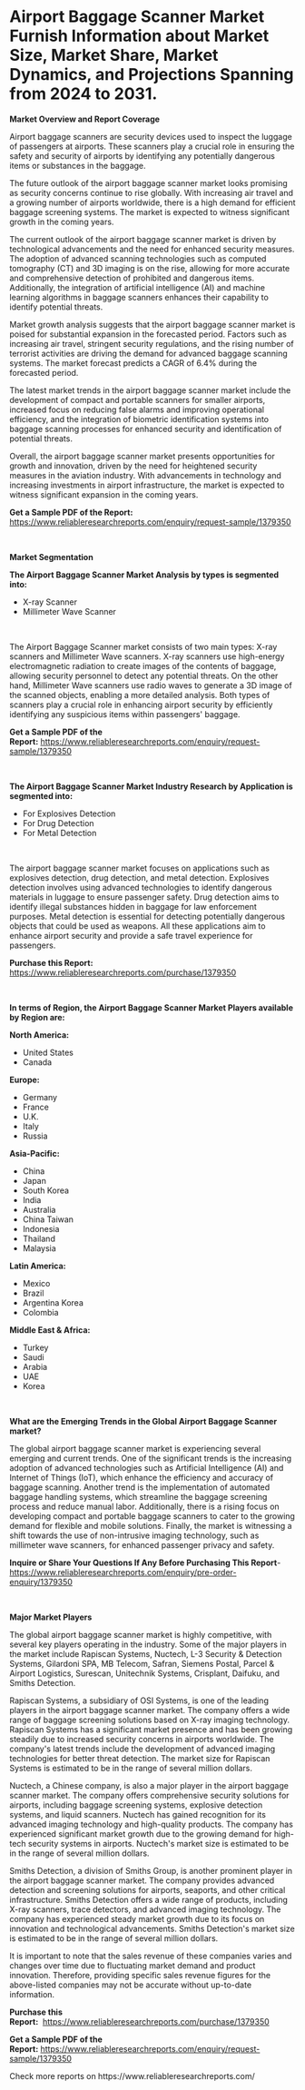 <p><h1>Airport Baggage Scanner Market Furnish Information about Market Size, Market Share, Market Dynamics, and Projections Spanning from 2024 to 2031.</h1></p><p><strong>Market Overview and Report Coverage</strong></p>
<p><p>Airport baggage scanners are security devices used to inspect the luggage of passengers at airports. These scanners play a crucial role in ensuring the safety and security of airports by identifying any potentially dangerous items or substances in the baggage.</p><p>The future outlook of the airport baggage scanner market looks promising as security concerns continue to rise globally. With increasing air travel and a growing number of airports worldwide, there is a high demand for efficient baggage screening systems. The market is expected to witness significant growth in the coming years.</p><p>The current outlook of the airport baggage scanner market is driven by technological advancements and the need for enhanced security measures. The adoption of advanced scanning technologies such as computed tomography (CT) and 3D imaging is on the rise, allowing for more accurate and comprehensive detection of prohibited and dangerous items. Additionally, the integration of artificial intelligence (AI) and machine learning algorithms in baggage scanners enhances their capability to identify potential threats.</p><p>Market growth analysis suggests that the airport baggage scanner market is poised for substantial expansion in the forecasted period. Factors such as increasing air travel, stringent security regulations, and the rising number of terrorist activities are driving the demand for advanced baggage scanning systems. The market forecast predicts a CAGR of 6.4% during the forecasted period.</p><p>The latest market trends in the airport baggage scanner market include the development of compact and portable scanners for smaller airports, increased focus on reducing false alarms and improving operational efficiency, and the integration of biometric identification systems into baggage scanning processes for enhanced security and identification of potential threats.</p><p>Overall, the airport baggage scanner market presents opportunities for growth and innovation, driven by the need for heightened security measures in the aviation industry. With advancements in technology and increasing investments in airport infrastructure, the market is expected to witness significant expansion in the coming years.</p></p>
<p><strong>Get a Sample PDF of the Report:</strong> <a href="https://www.reliableresearchreports.com/enquiry/request-sample/1379350">https://www.reliableresearchreports.com/enquiry/request-sample/1379350</a></p>
<p>&nbsp;</p>
<p><strong>Market Segmentation</strong></p>
<p><strong>The Airport Baggage Scanner Market Analysis by types is segmented into:</strong></p>
<p><ul><li>X-ray Scanner</li><li>Millimeter Wave Scanner</li></ul></p>
<p>&nbsp;</p>
<p><p>The Airport Baggage Scanner market consists of two main types: X-ray scanners and Millimeter Wave scanners. X-ray scanners use high-energy electromagnetic radiation to create images of the contents of baggage, allowing security personnel to detect any potential threats. On the other hand, Millimeter Wave scanners use radio waves to generate a 3D image of the scanned objects, enabling a more detailed analysis. Both types of scanners play a crucial role in enhancing airport security by efficiently identifying any suspicious items within passengers' baggage.</p></p>
<p><strong>Get a Sample PDF of the Report:</strong>&nbsp;<a href="https://www.reliableresearchreports.com/enquiry/request-sample/1379350">https://www.reliableresearchreports.com/enquiry/request-sample/1379350</a></p>
<p>&nbsp;</p>
<p><strong>The Airport Baggage Scanner Market Industry Research by Application is segmented into:</strong></p>
<p><ul><li>For Explosives Detection</li><li>For Drug Detection</li><li>For Metal Detection</li></ul></p>
<p>&nbsp;</p>
<p><p>The airport baggage scanner market focuses on applications such as explosives detection, drug detection, and metal detection. Explosives detection involves using advanced technologies to identify dangerous materials in luggage to ensure passenger safety. Drug detection aims to identify illegal substances hidden in baggage for law enforcement purposes. Metal detection is essential for detecting potentially dangerous objects that could be used as weapons. All these applications aim to enhance airport security and provide a safe travel experience for passengers.</p></p>
<p><strong>Purchase this Report:</strong>&nbsp; <a href="https://www.reliableresearchreports.com/purchase/1379350">https://www.reliableresearchreports.com/purchase/1379350</a></p>
<p>&nbsp;</p>
<p><strong>In terms of Region, the Airport Baggage Scanner Market Players available by Region are:</strong></p>
<p>
    <p> <strong> North America: </strong>
        <ul>
            <li>United States</li>
            <li>Canada</li>
        </ul>
        </p> 
    <p> <strong> Europe: </strong>
        <ul>
            <li>Germany</li>
            <li>France</li>
            <li>U.K.</li>
            <li>Italy</li>
            <li>Russia</li>
        </ul>
        </p> 
    <p> <strong> Asia-Pacific: </strong>
        <ul>
            <li>China</li>
            <li>Japan</li>
            <li>South Korea</li>
            <li>India</li>
            <li>Australia</li>
            <li>China Taiwan</li>
            <li>Indonesia</li>
            <li>Thailand</li>
            <li>Malaysia</li>
        </ul>
        </p> 
    <p> <strong> Latin America: </strong>
        <ul>
            <li>Mexico</li>
            <li>Brazil</li>
            <li>Argentina Korea</li>
            <li>Colombia</li>
        </ul>
        </p> 
    <p> <strong> Middle East & Africa: </strong>
        <ul>
            <li>Turkey</li>
            <li>Saudi</li>
            <li>Arabia</li>
            <li>UAE</li>
            <li>Korea</li>
        </ul>
    </p>
    </p>
<p>&nbsp;</p>
<p><strong>What are the Emerging Trends in the Global Airport Baggage Scanner market?</strong></p>
<p><p>The global airport baggage scanner market is experiencing several emerging and current trends. One of the significant trends is the increasing adoption of advanced technologies such as Artificial Intelligence (AI) and Internet of Things (IoT), which enhance the efficiency and accuracy of baggage scanning. Another trend is the implementation of automated baggage handling systems, which streamline the baggage screening process and reduce manual labor. Additionally, there is a rising focus on developing compact and portable baggage scanners to cater to the growing demand for flexible and mobile solutions. Finally, the market is witnessing a shift towards the use of non-intrusive imaging technology, such as millimeter wave scanners, for enhanced passenger privacy and safety.</p></p>
<p><strong>Inquire or Share Your Questions If Any Before Purchasing This Report</strong>- <a href="https://www.reliableresearchreports.com/enquiry/pre-order-enquiry/1379350">https://www.reliableresearchreports.com/enquiry/pre-order-enquiry/1379350</a></p>
<p>&nbsp;</p>
<p><strong>Major Market Players</strong></p>
<p><p>The global airport baggage scanner market is highly competitive, with several key players operating in the industry. Some of the major players in the market include Rapiscan Systems, Nuctech, L-3 Security & Detection Systems, Gilardoni SPA, MB Telecom, Safran, Siemens Postal, Parcel & Airport Logistics, Surescan, Unitechnik Systems, Crisplant, Daifuku, and Smiths Detection.</p><p>Rapiscan Systems, a subsidiary of OSI Systems, is one of the leading players in the airport baggage scanner market. The company offers a wide range of baggage screening solutions based on X-ray imaging technology. Rapiscan Systems has a significant market presence and has been growing steadily due to increased security concerns in airports worldwide. The company's latest trends include the development of advanced imaging technologies for better threat detection. The market size for Rapiscan Systems is estimated to be in the range of several million dollars.</p><p>Nuctech, a Chinese company, is also a major player in the airport baggage scanner market. The company offers comprehensive security solutions for airports, including baggage screening systems, explosive detection systems, and liquid scanners. Nuctech has gained recognition for its advanced imaging technology and high-quality products. The company has experienced significant market growth due to the growing demand for high-tech security systems in airports. Nuctech's market size is estimated to be in the range of several million dollars.</p><p>Smiths Detection, a division of Smiths Group, is another prominent player in the airport baggage scanner market. The company provides advanced detection and screening solutions for airports, seaports, and other critical infrastructure. Smiths Detection offers a wide range of products, including X-ray scanners, trace detectors, and advanced imaging technology. The company has experienced steady market growth due to its focus on innovation and technological advancements. Smiths Detection's market size is estimated to be in the range of several million dollars.</p><p>It is important to note that the sales revenue of these companies varies and changes over time due to fluctuating market demand and product innovation. Therefore, providing specific sales revenue figures for the above-listed companies may not be accurate without up-to-date information.</p></p>
<p><strong>Purchase this Report:</strong>&nbsp;&nbsp;<a href="https://www.reliableresearchreports.com/purchase/1379350">https://www.reliableresearchreports.com/purchase/1379350</a></p>
<p></p>
<p><strong>Get a Sample PDF of the Report:</strong>&nbsp;<a href="https://www.reliableresearchreports.com/enquiry/request-sample/1379350">https://www.reliableresearchreports.com/enquiry/request-sample/1379350</a></p>
<p>Check more reports on https://www.reliableresearchreports.com/</p>